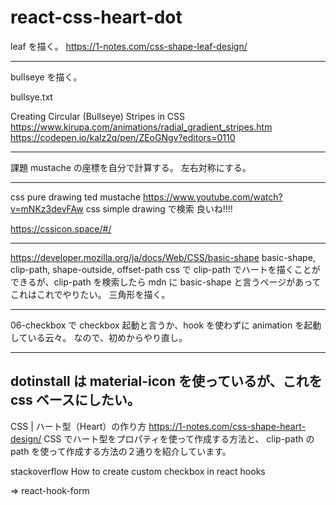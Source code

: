 # react-css-heart-dot

leaf を描く。
https://1-notes.com/css-shape-leaf-design/

---

bullseye を描く。

bullsye.txt

Creating Circular (Bullseye) Stripes in CSS
https://www.kirupa.com/animations/radial_gradient_stripes.htm
https://codepen.io/kalz2q/pen/ZEoGNgv?editors=0110

---

課題
mustache の座標を自分で計算する。
左右対称にする。

---

css pure drawing
ted mustache
https://www.youtube.com/watch?v=mNKz3devFAw
css simple drawing
で検索
良いね!!!!

https://cssicon.space/#/

---

https://developer.mozilla.org/ja/docs/Web/CSS/basic-shape
basic-shape, clip-path, shape-outside, offset-path
css で clip-path でハートを描くことができるが、clip-path を検索したら mdn に basic-shape と言うページがあって
これはこれでやりたい。
三角形を描く。

---

06-checkbox で checkbox 起動と言うか、hook を使わずに animation を起動している云々。
なので、初めからやり直し。

---

## dotinstall は material-icon を使っているが、これを css ベースにしたい。

CSS | ハート型（Heart）の作り方
https://1-notes.com/css-shape-heart-design/
CSS でハート型をプロパティを使って作成する方法と、
clip-path の path を使って作成する方法の２通りを紹介しています。

stackoverflow
How to create custom checkbox in react hooks

=> react-hook-form
